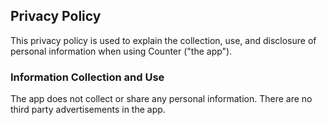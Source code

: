 ## Privacy Policy

This privacy policy is used to explain the collection, use, and disclosure of personal information when using Counter ("the app").

### Information Collection and Use

The app does not collect or share any personal information. There are no third party advertisements in the app.
